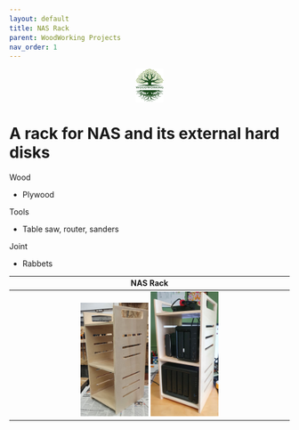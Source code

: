 ```yaml
---
layout: default
title: NAS Rack
parent: WoodWorking Projects
nav_order: 1
---
```

<center>
<img src="media/Lignarius.png" width="10%" height="10%" align="middle"/>
</center>

# A rack for NAS and its external hard disks

Wood
* Plywood

Tools
* Table saw, router, sanders

Joint
* Rabbets

|                                                                   NAS Rack                                                                    |
|:---------------------------------------------------------------------------------------------------------------------------------------------:|
| <img alt="image" height="25%" src="/media/NAS Rack_1.jpg" width="25%"/> <img alt="image" height="25%" src="/media/NAS Rack.jpg" width="25%"/> | 
